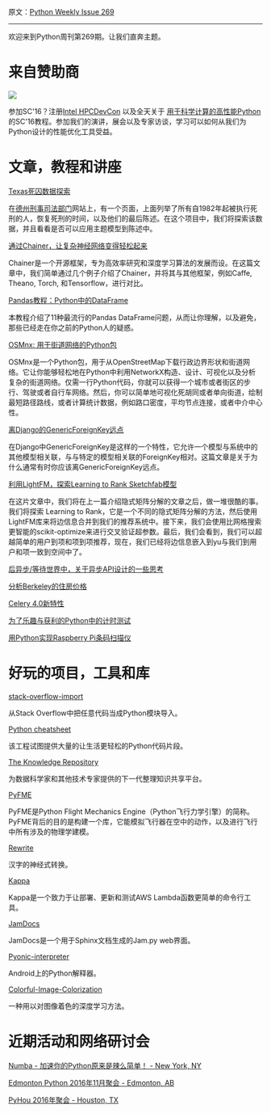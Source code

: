 原文：[Python Weekly Issue 269](http://eepurl.com/cn3QCX)

---
  
欢迎来到Python周刊第269期。让我们直奔主题。
  
# 来自赞助商

[![](https://gallery.mailchimp.com/e2e180baf855ac797ef407fc7/images/b1a844b2-fee2-4dd3-b56c-341147f4c21b.png)](https://software.intel.com/en-us/intel-sdp-home)

参加SC'16？注册[Intel HPCDevCon](http://www.intel.com/content/www/us/en/events/hpcdevcon/overview.html) 以及全天关于 [用于科学计算的高性能Python](http://sc16.supercomputing.org/presentation/?id=tut172&sess=sess193)的SC'16教程。参加我们的演讲，展会以及专家访谈，学习可以如何从我们为Python设计的性能优化工具受益。

  
# 文章，教程和讲座 
  
[Texas死囚数据探索](http://signal-to-noise.xyz/texas-death-row.html)  

在[德州刑事司法部门](http://www.tdcj.state.tx.us)网站上，有一个页面，上面列举了所有自1982年起被执行死刑的人，恢复死刑的时间，以及他们的最后陈述。在这个项目中，我们将探索该数据，并且看看是否可以应用主题模型到陈述中。
  
[通过Chainer，让复杂神经网络变得轻松起来](https://www.oreilly.com/learning/complex-neural-networks-made-easy-by-chainer)  

Chainer是一个开源框架，专为高效率研究和深度学习算法的发展而设。在这篇文章中，我们简单通过几个例子介绍了Chainer，并将其与其他框架，例如Caffe,
Theano, Torch, 和Tensorflow，进行对比。  
  
[Pandas教程：Python中的DataFrame](https://www.datacamp.com/community/tutorials/pandas-tutorial-dataframe-python)  

本教程介绍了11种最流行的Pandas DataFrame问题，从而让你理解，以及避免，那些已经走在你之前的Python人的疑惑。
  
[OSMnx: 用于街道网络的Python包](http://geoffboeing.com/2016/11/osmnx-python-street-networks/)  

OSMnx是一个Python包，用于从OpenStreetMap下载行政边界形状和街道网络。它让你能够轻松地在Python中利用NetworkX构造、设计、可视化以及分析复杂的街道网络。仅需一行Python代码，你就可以获得一个城市或者街区的步行、驾驶或者自行车网络。然后，你可以简单地可视化死胡同或者单向街道，绘制最短路径路线，或者计算统计数据，例如路口密度，平均节点连接，或者中介中心性。 
  
[离Django的GenericForeignKey远点](http://lukeplant.me.uk/blog/posts/avoid-django-genericforeignkey/)  

在Django中GenericForeignKey是这样的一个特性，它允许一个模型与系统中的其他模型相关联，与与特定的模型相关联的ForeignKey相对。这篇文章是关于为什么通常有时你应该离GenericForeignKey远点。
  
[利用LightFM，探索Learning to Rank Sketchfab模型](http://blog.ethanrosenthal.com/2016/11/07/implicit-mf-part-2/)  

在这片文章中，我们将在上一篇介绍隐式矩阵分解的文章之后，做一堆很酷的事。我们将探索
Learning to Rank，它是一个不同的隐式矩阵分解的方法，然后使用LightFM库来将边信息合并到我们的推荐系统中。接下来，我们会使用比网格搜索更智能的scikit-optimize来进行交叉验证超参数。最后，我们会看到，我们可以超越简单的用户到项和项到项推荐，现在，我们已经将边信息嵌入到yu与我们到用户和项一致到空间中了。
  
[后异步/等待世界中，关于异步API设计的一些思考](https://vorpus.org/blog/some-thoughts-on-asynchronous-api-design-in-a-post-asyncawait-world/)  
  
[分析Berkeley的住房价格](http://aakashjapi.com/housing-prices-in-berkeley/)  
  
[Celery 4.0新特性](http://docs.celeryproject.org/en/latest/whatsnew-4.0.html)  
  
[为了乐趣与获利的Python中的计时测试](https://hackernoon.com/timing-tests-in-python-for-fun-and-profit-1663144571)  
  
[用Python实现Raspberry Pi条码扫描仪](https://medium.com/@yushulx/raspberry-pi-barcode-scanner-in-python-927839100c6b)  
  
  
# 好玩的项目，工具和库   
  
[stack-overflow-import](https://github.com/drathier/stack-overflow-import)  

从Stack Overflow中把任意代码当成Python模块导入。
  
[Python cheatsheet](https://www.pythonsheets.com/) 

该工程试图提供大量的让生活更轻松的Python代码片段。
  
[The Knowledge Repository](https://github.com/airbnb/knowledge-repo) 

为数据科学家和其他技术专家提供的下一代整理知识共享平台。

[PyFME](https://github.com/AeroPython/PyFME)  

PyFME是Python Flight Mechanics Engine（Python飞行力学引擎）的简称。PyFME背后的目的是构建一个库，它能模拟飞行器在空中的动作，以及进行飞行中所有涉及的物理学建模。
  
[Rewrite](https://github.com/kaonashi-tyc/Rewrite) 

汉字的神经式转换。
  
[Kappa](https://github.com/garnaat/kappa)

Kappa是一个致力于让部署、更新和测试AWS Lambda函数更简单的命令行工具。
  
[JamDocs](http://jam-py.com/jamdocs/)  

JamDocs是一个用于Sphinx文档生成的Jam.py web界面。
  
[Pyonic-interpreter](https://github.com/inclement/Pyonic-interpreter)  

Android上的Python解释器。  
  
[Colorful-Image-Colorization](https://github.com/cameronfabbri/Colorful-Image-Colorization)  

一种用以对图像着色的深度学习方法。
  
  
# 近期活动和网络研讨会 
  
[Numba - 加速你的Python原来是辣么简单！ - New York, NY](https://www.meetup.com/NYDataScientists/events/235403768/)  
  
[Edmonton Python 2016年11月聚会 - Edmonton, AB](https://www.meetup.com/startupedmonton/events/234340991/)  
  
[PyHou 2016年聚会 - Houston, TX](https://www.meetup.com/python-14/events/234195007/)  
 